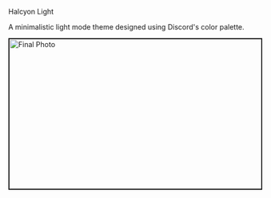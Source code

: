 Halcyon Light 

A minimalistic light mode theme designed using Discord's color palette.


<img alt="Final Photo" src="https://github.com/cheternal7890/Halcyon-Light/assets/157067093/8119aab2-8800-4ffd-ba16-e9b54682895b" class = "rounded" width = "600" height = "300" border = "2">

